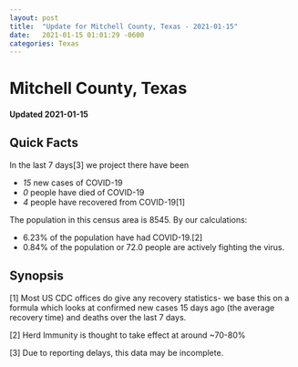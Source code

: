 ```yaml
---
layout: post
title:  "Update for Mitchell County, Texas - 2021-01-15"
date:   2021-01-15 01:01:29 -0600
categories: Texas
---
```


# Mitchell County, Texas
#### Updated 2021-01-15

## Quick Facts

In the last 7 days[3] we project there have been
- *15* new cases of COVID-19
- *0* people have died of COVID-19
- *4* people have recovered from COVID-19[1]

The population in this census area is 8545. By our calculations:
- 6.23% of the population have had COVID-19.[2]
- 0.84% of the population or 72.0 people are actively fighting the virus.

## Synopsis




[1] Most US CDC offices do give any recovery statistics- we base this on a formula which looks at confirmed new cases
15 days ago (the average recovery time) and deaths over the last 7 days.

[2] Herd Immunity is thought to take effect at around ~70-80%

[3] Due to reporting delays, this data may be incomplete.
 
    